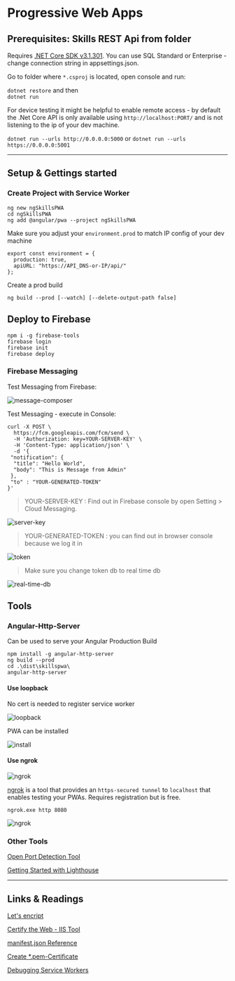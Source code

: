 # Progressive Web Apps

## Prerequisites: Skills REST Api from folder

Requires [.NET Core SDK v3.1.301](https://dotnet.microsoft.com/download/dotnet-core/thank-you/sdk-3.1.301-windows-x64-installer). You can use SQL Standard or Enterprise - change connection string in appsettings.json.

Go to folder where `*.csproj` is located, open console and run:

`dotnet restore` and then  
`dotnet run`

For device testing it might be helpful to enable remote access - by default the .Net Core API is only available using `http://localhost:PORT/` and is not listening to the ip of your dev machine.

`dotnet run --urls http://0.0.0.0:5000` or
`dotnet run --urls https://0.0.0.0:5001`

---

## Setup & Gettings started

### Create Project with Service Worker

```
ng new ngSkillsPWA
cd ngSkillsPWA
ng add @angular/pwa --project ngSkillsPWA
```

Make sure you adjust your `environment.prod` to match IP config of your dev machine

```
export const environment = {
  production: true,
  apiURL: "https://API_DNS-or-IP/api/"
};
```

Create a prod build

```
ng build --prod [--watch] [--delete-output-path false]
```

## Deploy to Firebase

```
npm i -g firebase-tools
firebase login
firebase init
firebase deploy
```

### Firebase Messaging

Test Messaging from Firebase:

![message-composer](_images/message-composer.png)

Test Messaging - execute in Console:

```
curl -X POST \
  https://fcm.googleapis.com/fcm/send \
  -H 'Authorization: key=YOUR-SERVER-KEY' \
  -H 'Content-Type: application/json' \
  -d '{
 "notification": {
  "title": "Hello World",
  "body": "This is Message from Admin"
 },
 "to" : "YOUR-GENERATED-TOKEN"
}'
```

> YOUR-SERVER-KEY : Find out in Firebase console by open Setting > Cloud Messaging.

![server-key](_images/server-key.png)

> YOUR-GENERATED-TOKEN : you can find out in browser console because we log it in

![token](_images/token.png)

> Make sure you change token db to real time db

![real-time-db](_images/real-time-db.png)

## Tools

### Angular-Http-Server

Can be used to serve your Angular Production Build

```
npm install -g angular-http-server
ng build --prod
cd .\dist\skillspwa\
angular-http-server
```

#### Use loopback

No cert is needed to register service worker

![loopback](_images/loopback.png)

PWA can be installed

![install](_images/install.png)

#### Use ngrok

![ngrok](_images/http-server.png)

[ngrok](https://ngrok.com/) is a tool that provides an `https-secured tunnel` to `localhost` that enables
testing your PWAs. Requires registration but is free.

```
ngrok.exe http 8080
```

![ngrok](_images/ngrok.png)

### Other Tools

[Open Port Detection Tool](https://www.yougetsignal.com/tools/open-ports/)

[Getting Started with Lighthouse](https://developers.google.com/web/tools/lighthouse/)

---

## Links & Readings

[Let's encript](https://letsencrypt.org/)

[Certify the Web - IIS Tool](https://certifytheweb.com)

[manifest.json Reference](https://developers.google.com/web/fundamentals/web-app-manifest/)

[Create \*.pem-Certificate](https://www.cloudinsidr.com/content/how-to-install-the-most-recent-version-of-openssl-on-windows-10-in-64-bit/)

[Debugging Service Workers](https://developers.google.com/web/fundamentals/codelabs/debugging-service-workers/)
